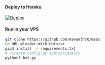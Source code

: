 

#### Deploy to Heroku

[![Deploy](https://www.herokucdn.com/deploy/button.svg)](https://www.heroku.com/deploy?template=https://github.com/hhportugames/mass)

#### Run in your VPS
```sh
git clone https://github.com/AswanthVK/mass
cd URLuploader-With-Hotstar
pip3 install -r requirements.txt
# <Create config.py appropriately>
python3 bot.py
```

